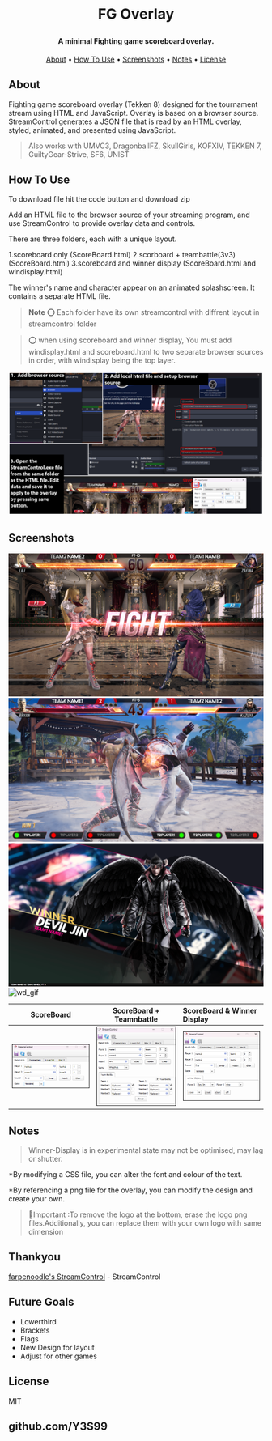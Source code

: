 
<h1 align="center">
  
FG Overlay
  
</h1>

<h4 align="center">A minimal Fighting game scoreboard overlay.</h4>



 
<p align="center">
  <a href="#About">About</a> •
  <a href="#how-to-use">How To Use</a> •
  <a href="#screenshots">Screenshots</a> •
  <a href="#notes">Notes</a> •
  <a href="#license">License</a>
</p>


## About

Fighting game scoreboard overlay (Tekken 8) designed for the tournament stream using HTML and JavaScript. Overlay is based on a browser source.
StreamControl generates a JSON file that is read by an HTML overlay, styled, animated, and presented using JavaScript. 

>Also works with UMVC3, DragonballFZ, SkullGirls, KOFXIV, TEKKEN 7, GuiltyGear-Strive, SF6, UNIST

## How To Use

To download file hit the code button and download zip

Add an HTML file to the browser source of your streaming program, and use StreamControl to provide overlay data and controls. 

There are three folders, each with a unique layout.

1.scoreboard only  (ScoreBoard.html)
2.scorboard + teambattle(3v3)  (ScoreBoard.html)
3.scoreboard and winner display   (ScoreBoard.html and windisplay.html)


The winner's name and character appear on an animated splashscreen. It contains a separate HTML file.
 

> **Note**
> ⭕ Each folder have its own streamcontrol with diffrent layout in streamcontrol folder

>⭕ when using scoreboard and winner display, You must add windisplay.html and scoreboard.html to two separate browser sources in order, with windisplay being the top layer.

![guide](/guide.png)

## Screenshots

![sc](Screenshot/ss1.png)
![sc+tb](Screenshot/ss2.png)
![wd](Screenshot/ss3.png)
![wd_gif](Screenshot/wd.gif)

ScoreBoard           |  ScoreBoard + Teamnbattle       | ScoreBoard & Winner Display
:-------------------------:|:-------------------------:|:----------------------
![](Screenshot/cnss1.png)  |  ![](Screenshot/cnss2.png)| ![](Screenshot/cnss3.png)


## Notes

>Winner-Display is in experimental state may not be optimised, may lag or shutter.

*By modifying a CSS file, you can alter the font and colour of the text.

*By referencing a png file for the overlay, you can modify the design and create your own.

>🛑Important :To remove the logo at the bottom, erase the logo png files.Additionally, you can replace them with your own logo with same dimension



## Thankyou

[farpenoodle's StreamControl](https://github.com/farpenoodle/StreamControl) - StreamControl


## Future Goals
* Lowerthird
* Brackets
* Flags
* New Design for layout
* Adjust for other games


## License

MIT

## github.com/Y3S99